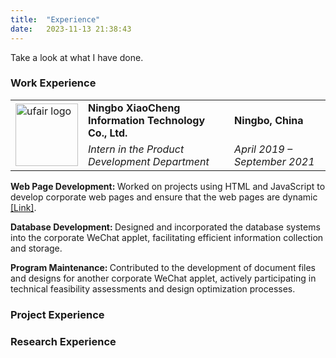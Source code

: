 ```yaml
---
title:  "Experience"
date:   2023-11-13 21:38:43
---
```

Take a look at what I have done.

### Work Experience
<div class="flip-card">
  <div class="flip-card-inner" id="flip-card-inner">
    <div class="flip-card-front">
      <table class="work">
        <tr>
          <td rowspan="2"><img src="{{ site.baseurl }}/images/Data/ufair.png" alt="ufair logo" style="width:100px;height:100px;"></td>
          <td class="left"><strong> Ningbo XiaoCheng Information Technology Co., Ltd. </strong></td>
          <td class="right"><strong> Ningbo, China </strong></td>
        </tr>
        <tr>
          <td class="left"><em> Intern in the Product Development Department </em></td>
          <td class="right"><em> April 2019 – September 2021 </em></td>
        </tr>
      </table>
    </div>
    <div class="flip-card-back">
      <p><strong> Web Page Development: </strong> 
                  Worked on projects using HTML and JavaScript to develop corporate web pages and ensure that 
                  the web pages are dynamic <a href="https://ufair.net.cn/">[Link]</a>.
      </p> 
      <p><strong> Database Development: </strong> 
                  Designed and incorporated the database systems into the corporate WeChat applet, facilitating 
                  efficient information collection and storage.
      </p>
      <p><strong> Program Maintenance: </strong> 
                  Contributed to the development of document files and designs for another corporate WeChat applet, 
                  actively participating in technical feasibility assessments and design optimization processes.
      </p>
    </div>
  </div>
</div>


### Project Experience


### Research Experience

<!-- <div class="following-section">
  <h3> Project Experience </h3>
  <h3> Research Experience </h3>
</div> -->
